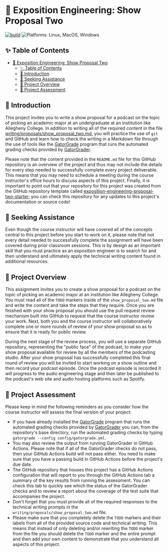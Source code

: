 # 🎤 Exposition Engineering: Show Proposal Two

[![build](../../actions/workflows/build.yml/badge.svg)](../../actions/)
![Platforms: Linux, MacOS, Windows](https://img.shields.io/badge/Platform-Linux%20%7C%20MacOS%20%7C%20Windows-blue.svg)

## ✨ Table of Contents

<!---toc start-->

* [🎤 Exposition Engineering: Show Proposal Two](#-exposition-engineering-show-proposal-two)
  * [✨ Table of Contents](#-table-of-contents)
  * [🏁 Introduction](#-introduction)
  * [🤝 Seeking Assistance](#-seeking-assistance)
  * [🛫 Project Overview](#-project-overview)
  * [🐊 Project Assessment](#-project-assessment)

<!---toc end-->

## 🏁 Introduction

This project invites you to write a show proposal for a podcast on the topic of
picking an academic major at an undergraduate at an institution like Allegheny
College. In addition to writing all of the required content in the file
[writing/proposals/show_proposal_two.md](writing/proposals/show_proposal_two.md),
you will practice the use of `git` and GitHub and learn how to check the writing
in a Markdown file through the use of tools like the
[GatorGrade](https://github.com/GatorEducator/gatorgrade) program that runs the
automated grading checks provided by
[GatorGrader](https://github.com/GatorEducator/gatorgrader).

Please note that the content provided in the `README.md` file for this GitHub
repository is an overview of the project and thus may not include the details
for every step needed to successfully complete every project deliverable. This
means that you may need to schedule a meeting during the course instructor's
office hours to discuss aspects of this project. Finally, it is important to
point out that your repository for this project was created from the GitHub
repository template called
[exposition-engineering-proposal-two-starter](https://github.com/ExpositionEngineering/exposition-engineering-proposal-two-starter);
you can check this repository for any updates to this project's documentation or
source code!

## 🤝 Seeking Assistance

Even though the course instructor will have covered all of the concepts central
to this project before you start to work on it, please note that not every
detail needed to successfully complete the assignment will have been covered
during prior classroom sessions. This is by design as an important skill that
you must practice as an exposition engineer is to search for and then understand
and ultimately apply the technical writing content found in additional resources.

## 🛫 Project Overview

This assignment invites you to create a show proposal for a podcast on the topic
of picking an academic major at an institution like Allegheny College. You must
read all of the `TODO` markers inside of the `show_proposal_two.md` file and
write the content and take the steps that they require. Once you are finished
with your show proposal you should use the pull request review mechanism built
into GitHub to request that the course instructor review your work. Next, both
you and the course instructor will collaboratively complete one or more rounds
of review of your show proposal so as to ensure that it is ready for public
review.

During the next stage of the review process, you will use a separate GitHub
repository, representing the "public face" of the podcast, to make your show
proposal available for review by all the members of the podcasting studio. After
your show proposal has successfully completed this final round of review you
will be invited to start working on a show outline and then record your podcast
episode. Once the podcast episode is recorded it will progress to the audio
engineering stage and then later be published to the podcast's web site and
audio hosting platforms such as Spotify.

## 🐊 Project Assessment

Please keep in mind the following reminders as you consider how the course
instructor will assess the final version of your project:

- If you have already installed the
[GatorGrade](https://github.com/GatorEducator/gatorgrade) program that runs the
automated grading checks provided by
[GatorGrader](https://github.com/GatorEducator/gatorgrader) you can, from the
repository's base directory, run the automated grading checks by typing
`gatorgrade --config config/gatorgrade.yml`.
- You may also review the output from running GatorGrader in GitHub Actions.
Please note that if all of the GatorGrader checks do not pass, then your GitHub
Actions build will not pass either. You need to make sure that you have a
passing build in GitHub Actions before the project's due date.
- The GitHub repository that houses this project has a GitHub Actions
configuration that will report to you through the GitHub Actions tab a summary
of the key results from running the assessment. You can check this tab to
quickly see which the status of the GatorGrader checks and to review a report
about the coverage of the test suite that accompanies the project.
- Don't forget that you must provide all of the required responses to the
technical writing prompts in the `writing/proposals/show_proposal_two.md` file.
- Please make sure that you completely delete the `TODO` markers and their
labels from all of the provided source code and technical writing. This means
that instead of only deleting and/or rewriting the `TODO` marker from the file
you should delete the `TODO` marker and the entire prompt and then add your own
content to demonstrate that you understand all aspects of this project.
